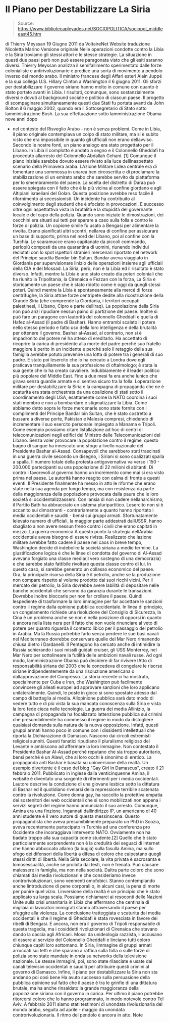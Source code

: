 # Il Piano per Destabilizzare La Siria

> Source: https://www.bibliotecapleyades.net/SOCIOPOLITICA/sociopol_middleeast45.htm

di Thierry Meyssan
19 Giugno 2011
da
VoltaireNet Website
traduzione
Nicoletta Marino
Versione originale
Nelle operazioni condotte contro la Libia e la Siria troviamo gli stessi
attori e le stesse strategie.
La situazione in questi due paesi però non può essere paragonata visto che
gli esiti saranno diversi.
Thierry Meyssan analizza il semifallimento sperimentato dalle forze
colonialiste e antirivoluzionarie e predice una sorta di movimento a
pendolo inverso del mondo arabo.
Il ministro francese degli Affari esteri Alain Juppé
e la sua collega U.S. Hillary Clinton
a Washington il 6 giugno 2011.
Gli sforzi per destabilizzare il governo siriano hanno molto in comune con
quanto è stato portato avanti in Libia.
I risultati, comunque, sono sostanzialmente diversi e dovuti al background
sociale e politico di ciascun paese. Il progetto di scompaginare
simultaneamente questi due Stati
fu portata avanti da John Bolton il 6 maggio 2002, quando era il
Sottosegretario di Stato sotto lamministrazione Bush.
La sua effettuazione sotto lamministrazione Obama nove anni dopo
- nel
contesto del Risveglio Arabo - non è senza problemi.
Come in Libia, il piano originale contemplava un colpo di stato militare, ma
si è subito visto che era impossibile in quanto gli ufficiali non erano
dellavviso. Secondo le nostre fonti, un piano analogo era stato progettato
per il Libano. In Libia il complotto è andato a segno e il Colonnello
Gheddafi ha proceduto allarresto del Colonnello Abdallah Gehani. [1]
Comunque il piano iniziale sarebbe dovuto essere rivisto alla luce
dellinaspettato scenario della Primavera araba.
LAzione Militare
Lidea centrale era di fomentare una sommossa in unarea ben circoscritta e
di proclamare la stabilizzazione di un emirato arabo che sarebbe servito da
piattaforma per lo smembramento del paese.
La scelta del distretto di Daraa può essere spiegata con il fatto che è la
più vicina al confine giordano e agli Altipiani israeliani del Golan. Questa
posizione avrebbe reso facile il rifornimento ai secessionisti.
Un incidente ha contribuito al coinvolgimento degli studenti che è sfociato
in provocazioni. E successo oltre ogni aspettattiva vista la brutalità e la
stupidità del governante locale e del capo della polizia. Quando sono
iniziate le dimostrazioni, dei cecchini era situati sui tetti per sparare a
caso sulla folla e contro le forze di polizia. Un copione simile fu usato a
Bengasi per alimentare la rivolta.
Erano pianificati altri scontri, nellarea di confine per assicurare un base
di supporto, prima nel nord del Libano, poi al confine con la Turchia.
Le scaramucce erano capitanate da piccoli commando, perlopiù composti da una
quarantina di uomini, riunendo individui reclutati con lo spot ispettori
stranieri mercenari riportato nel network del Principe saudita
Bandar bin Sultan.
Bandar aveva viaggiato in Giordania per supervisionare linizio delle
operazioni insieme agli ufficiali della CIA e del Mossad.
La Siria, però, non è la Libia ed il risultato è stato diverso. Infatti,
mentre la Libia è uno stato creato dia poteri coloniali che ha riunito la
Tripolitania, la Cirenaica e Fezzan con la forza, La Siria è storicamente un
paese che è stato ridotto come è oggi da quegli stessi poteri.
Quindi mentre la Libia è spontaneamente alla mercé di forze centrifughe, la
Siria attrae forze centripete dedite alla ricostruzione della Grande Siria (che
comprende la Giordania, i territori occupati palestinesi, il Libano, Cipro e
parte dellIraq). La popolazione della Siria non può anzi ripudiare nessun
paino di partizione del paese.
Inoltre si può fare un paragone con lautorità del colonnello Gheddafi e
quella di Hafez al-Assad (il padre di Bashar). Hanno entrambi scalato il
potere nello stesso periodo e fatto uso della loro intelligenza e della
brutalità per ottenere il governo.
Bashar al-Assad, al contrario, non si è impadronito del potere né ha atteso
di ereditarlo. Ha accettato di ricoprire la carica di presidente alla morte
del padre perché suo fratello maggiore è perito in un incidente e perché
solo il retaggio della sua famiglia avrebbe potuto prevenire una lotta di
potere tra i generali di suo padre.
E stato poi lesercito che lo ha cercato a Londra dove egli praticava
tranquillamente la sua professione di oftalmologo; è stata la sua gente che
lo ha creato cavaliere. Indubbiamente è il leader politico più popolare del
Middle East. Fino a due mesi fa era anche lunico che girava senza guardie
armate e si sentiva sicuro tra la folla.
Loperazione militare per destabilizzare la Siria e la campagna di
propaganda che ne è scaturita era stata orchestrata da una coalizione di
stati sotto il coordinamento degli USA, esattamente come la NATO coordina i
suoi stati membro e non a bombardare e stigmatizzare la Libia.
Come abbiamo detto sopra
le forze mercenarie sono state fornite con i
complimenti del Principe Bandar bin Sultan, che è stato costretto a bussare
a diverse porte, Pakistan e Malesia compresi, chiedendo di incrementare il
suo esercito personale impiegato a Manama e Tripoli.
Come esempio possiamo citare listallazione ad hoc di centri di
telecomunicazioni negli edifici del Ministro delle Telecomunicazioni del
Libano.
Senza voler provocare la popolazione contro il regime, questo bagno di
sangue ha innescato uno sfogo a livello nazionale del Presidente Bashar
al-Assad. Consapevoli che sarebbero stati trascinati in una guerra civile
secondo un disegno, i Siriani si sono coalizzati spalla a spalla. Il numero
totale della protesta antigovernativa va verso i 150 - 200.000 partecipanti
su una popolazione di 22 milioni di abitanti.
Di contro i favorevoli al governo hanno un incremento come mai si era visto
prima nel paese.
Le autorità hanno reagito con calma di fronte a questi eventi. Il Presidente
finalmente ha messo in atto le riforme che erano state nella sua agenda per
lungo tempo, ma con resistenza da parte della maggioranza della popolazione
provocata dalla paura che le loro società si occidentalizzassero. Con
lansia di non cadere nellanarchismo, il Partito Bath ha abbracciato un
sistema pluripartitico.
Lesercito non si è accanito sui dimostranti - contrariamente a quanto hanno
riportato
i media occidentali e sauditi - bensì sui gruppi armati.
Sfortunatamente lelevato numero di ufficiali, la maggior parte addestrati
dallUSSR, hanno sbagliato a non avere nessun freno contro i civili che
erano capitati in mezzo.
La guerra economica
A questo punto la strategia dellArabia occidentale aveva bisogno di essere
rivista.
Realizzato che lazione militare avrebbe fatto cadere il paese nel caos in
breve tempo, Washington decide di indebolire la società siriana a medio
termine. La giustificazione logica è che le linee di condotta del governo di
Al-Assad avevano forgiato una classe media(il vero sostegno di una
democrazia) e che sarebbe stato fattibile rivoltare questa classe contro di
lui. In questo caso, si sarebbe generato un collasso economico del paese.
Ora, la principale risorsa della Siria è il petrolio, anche se la produzione
non compare rispetto al volume prodotto dai suoi ricchi vicini.
Per il mercato del petrolio, la Siria dovrebbe avere labilità di depositare
nelle banche occidentali che servono da garanzia durante le transazioni.
Dovrebbe inoltre bloccarle per non far crollare il paese. Quindi
lespediente di trasformare la loro immagine per far accettare le sanzioni
contro il regime dalla opinione pubblica occidentale.
In linea di principio, un congelamento richiede una risoluzione del
Consiglio di Sicurezza, la Cina è un problema anche se non è nella posizione
di opporsi in quanto è ancora nella lista nera per il fatto che non vuole
rinunciare al veto di potere per quanto riguarda il contesto libico per il
passaggio del petrolio in Arabia.
Ma la Russia potrebbe farlo senza perdere le sue basi navali nel
Mediterraneo dovrebbe conservare quelle del Mar Nero rimanendo chiusa dietro
i Dardanelli.
Il Pentagono ha cercato anche di intimidire la Russia schierando i suoi
missili guidati cruiser, gli USS Monterrey, nel Mar Nero per sottolineare la
futilità delle ambizioni navali russe.
Ad ogni modo, lamministrazione Obama può decidere di far rivivere lAtto di
responsabilità siriana del 2003 che le concedeva di congelare le risorse
siriane indipendentemente da una risoluzione americana o dallapprovazione
del Congresso. La storia recente ci ha mostrato, specialmente per Cuba e
Iran, che Washington può facilmente convincere gli alleati europei ad
approvare sanzioni che loro applicano unilateralmente.
Quindi, le poste in gioco si sono spostate adesso dal campo di battaglia ai
media.
Allopinione pubblica sarà dato modo di vedere tutto e di più vista la sua
mancata conoscenza sulla Siria e vista la loro fede cieca nelle tecnologie.
La guerra dei media
Allinizio, la campagna di propaganda ha focalizzato lattenzione pubblica
sui crimini che presumibilmente ha commesso il regime in modo da
distogliere qualsiasi domanda sulla natura della nuova opposizione.
Infatti, questi gruppi armati hanno poco in comune con i dissidenti
intellettuali che riporta la Dichiarazione di Damasco. Nascono dai circoli
estremisti religiosi sunniti. Questi fanatici ripudiano il pluralismo
religioso del Levante e ambiscono ad affermare la loro immagine. Non
contestato il Presidente Bashar Al-Assad perché reputano che sia troppo
autoritario, bensì perché è un Alawi, che ai loro occhi è sinonimo di
eretico.
La propaganda anti Bashar è basata su uninversione della realtà.
Un esempio divertente è il caso del blog "Gay Girl in Damascus", creato il
21 febbraio 2011. Pubblicato in inglese dalla venticinquenne Amina, il
website è diventato una sorgente di riferimenti per i media occidentali.
Lautore descrive la condizione di una giovane lesbica sotto la dittatura di
Bashar ed il quotidiano rivelarsi della repressione terribile scatenata
contro la rivoluzione.
Come donna gay, ha raccolto la protettiva empatia dei sostenitori dei web
occidentali che si sono mobilizzati non appena i servizi segreti del regime
hanno annunciato il suo arresto.
Comunque, Amina era una finzione. Ingannati dallindirizzo IP, un americano
di 40 anni studente è il vero autore di questa messinscena. Questo
propagandista che aveva presumibilmente preparato un PhD in Scozia, aveva
recentemente partecipato in Turchia ad una conferenza pro Occidente che
incoraggiava lintervento NATO.
Ovviamente non ha badato troppo alla sua capacità come studente.[2]
Quello che è stato particolarmente sorprendente non è la credulità dei
seguaci di Internet che hanno abboccato allamo (la bugia) sulla fasulla
Amina, ma sullo sfogo dei difensori della libertà a difesa di coloro che
calpestano quegli stessi diritti di libertà. Nella Siria secolare, la vita
privata è sacrosanta e lomosessualità, anche se proibita dai testi, non è
frenata. Può causare malessere in famiglia, ma non nella società.
Daltra parte coloro che sono chiamati dai media rivoluzionari e che
consideriamo invece controrivoluzionari, sono veementi omofobici. Stanno
contemplando anche lintroduzione di pene corporali o, in alcuni casi, la
pena di morte per punire quel vizio.
Linversione della realtà è un principio che è stato applicato su larga
scala.
Possiamo richiamarci ai resoconti delle Nazioni Unite sulla crisi umanitaria
in Libia che affermano che centinaia di migliaia di lavoratori immigrati
stanno attraversando il paese per sfuggire alla violenza. La conclusione
tratteggiata e scaturita dai media occidentali è che il regime di Gheddafi
è stata rovesciata in favore dei ribelli di Bengasi.
E ancora, non era il governo di Tripoli responsabile di questa tragedia, ma
i cosiddetti rivoluzionari di Cirenaica che stavano dando la caccia agli
Africani.
Mossi da unideologia razzista, li accusano di essere al servizio del
Colonnello Gheddafi e linciano tutti coloro chiunque capiti loro sottomano.
In Siria, limmagine di gruppi armati arroccati sui tetti e che sparano a
raffica sulla folla o sulle forze di polizia sono state mandate in onda su
networks della televisione nazionale. Le stesse immagini, poi, sono state
rilasciate e usate dai canali televisivi occidentali e sauditi per
attribuire questi crimini al governo di Damasco.
Infine, il piano per destabilizzare la Siria non sta andando poi così bene
Ha avuto successo sulla persuasione della pubblica opinione sul fatto che il
paese è tra le grinfie di una dittatura brutale, ma ha anche rinsaldato la
grande maggioranza della popolazione siriana con il governo in carica. Per
ultimo il piano potrebbe ritorcersi coloro che lo hanno programmato, in modo
notevole contro Tel Aviv.
A febbraio 2011 siamo stati testimoni di unondata rivoluzionaria del mondo
arabo, seguita ad aprile - maggio da unondata controrivoluzionaria.
Il ritmo del pendolo è ancora in atto.
Note
